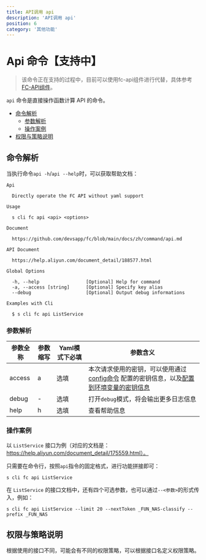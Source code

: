 ```yaml
---
title: API调用 api
description: 'API调用 api'
position: 6
category: '其他功能'
---
```

# Api 命令【支持中】

> 该命令正在支持的过程中，目前可以使用fc-api组件进行代替，具体参考[FC-API组件](https://github.com/devsapp/fc-api)。

`api` 命令是直接操作函数计算 API 的命令。

- [命令解析](#命令解析)
  - [参数解析](#参数解析)
  - [操作案例](#操作案例)
- [权限与策略说明](#权限与策略说明)


## 命令解析

当执行命令`api -h`/`api --help`时，可以获取帮助文档：

```shell script
Api

  Directly operate the FC API without yaml support

Usage

  s cli fc api <api> <options>  
                            
Document
  
  https://github.com/devsapp/fc/blob/main/docs/zh/command/api.md    

API Document 

  https://help.aliyun.com/document_detail/188577.html

Global Options

  -h, --help                 [Optional] Help for command    
  -a, --access [string]      [Optional] Specify key alias             
  --debug                    [Optional] Output debug informations        

Examples with Cli

  $ s cli fc api ListService              
```

### 参数解析

| 参数全称   | 参数缩写 | Yaml模式下必填 | 参数含义                                                     |
| ---------- | -------- | -------------- | ------------------------------------------------------------ |
| access     | a        | 选填           | 本次请求使用的密钥，可以使用通过[config命令](https://github.com/Serverless-Devs/Serverless-Devs/tree/master/docs/zh/command/config.md#config-add-命令) 配置的密钥信息，以及[配置到环境变量的密钥信息](https://github.com/Serverless-Devs/Serverless-Devs/tree/master/docs/zh/command/config.md#通过环境变量配置密钥信息) |
| debug      | -        | 选填           | 打开`debug`模式，将会输出更多日志信息                        |
| help       | h        | 选填           | 查看帮助信息                                                 |

### 操作案例

以 `ListService` 接口为例（对应的文档是：https://help.aliyun.com/document_detail/175559.html）。

只需要在命令行，按照`api`指令的固定格式，进行功能拼接即可：

```shell script
s cli fc api ListService
```

在 `ListService` 的接口文档中，还有四个可选参数，也可以通过`--<参数>`的形式传入，例如：

```shell script
s cli fc api ListService --limit 20 --nextToken _FUN_NAS-classify --prefix _FUN_NAS
```

## 权限与策略说明

根据使用的接口不同，可能会有不同的权限策略，可以根据接口名定义权限策略。
